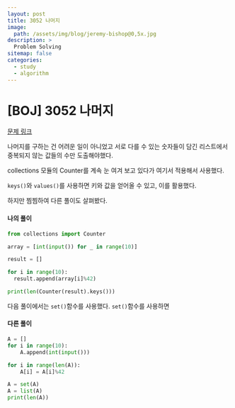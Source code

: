```yaml
---
layout: post
title: 3052 나머지
image:
  path: /assets/img/blog/jeremy-bishop@0,5x.jpg
description: >
  Problem Solving
sitemap: false
categories:
  - study
  - algorithm
---
```


# [BOJ] 3052 나머지

[문제 링크](https://boj.kr/3052)

나머지를 구하는 건 어려운 일이 아니었고 서로 다를 수 있는 숫자들이 담긴 리스트에서 중복되지 않는 값들의 수만 도출해야했다.

collections 모듈의 Counter를 계속 눈 여겨 보고 있다가 여기서 적용해서 사용했다.

`keys()`와 `values()`를 사용하면 키와 값을 얻어올 수 있고, 이를 활용했다.

하지만 찜찜하여 다른 풀이도 살펴봤다.

#### 나의 풀이

```python
from collections import Counter

array = [int(input()) for _ in range(10)]

result = []

for i in range(10):
  result.append(array[i]%42)

print(len(Counter(result).keys()))


```

다음 풀이에서는 `set()`함수를 사용했다.
`set()`함수를 사용하면

#### 다른 풀이

```python
A = []
for i in range(10):
    A.append(int(input()))

for i in range(len(A)):
    A[i] = A[i]%42

A = set(A)
A = list(A)
print(len(A))
```
